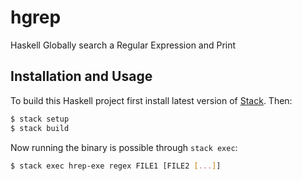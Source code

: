 # hgrep
Haskell Globally search a Regular Expression and Print

## Installation and Usage
To build this Haskell project first install latest version of [Stack](https://www.haskellstack.org/). Then:
```bash
$ stack setup
$ stack build
```
Now running the binary is possible through `stack exec`:
```bash
$ stack exec hrep-exe regex FILE1 [FILE2 [...]]
```
